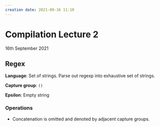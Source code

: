 ```yaml
---
creation date: 2021-09-16 11:10
---
```

#  Compilation Lecture 2
16th September 2021

## Regex
**Language**: Set of strings. Parse out regexp into exhaustive set of strings.

**Capture group**: `()`

**Epsilon**: Empty string

### Operations
- Concatenation is omitted and denoted by adjacent capture groups.
